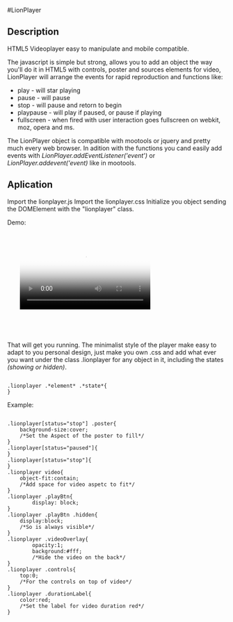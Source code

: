 #LionPlayer

Description
-----------

HTML5 Videoplayer easy to manipulate and mobile compatible.

The javascript is simple but strong, allows you to add an object the way you'll do it in HTML5 with controls, poster and sources elements for video, LionPlayer will arrange the events for rapid reproduction and functions like:

* play - will star playing
* pause - will pause
* stop - will pause and retorn to begin
* playpause - will play if paused, or pause if playing
* fullscreen - when fired with user interaction goes fullscreen on webkit, moz, opera and ms.

The LionPlayer object is compatible with mootools or jquery and pretty much every web browser. In adition with the functions you cand easily add events with *LionPlayer.addEventListener('event')* or *LionPlayer.addevent('event)* like in mootools.


Aplication
----------

Import the lionplayer.js
Import the lionplayer.css
Initialize you object sending the DOMElement with the "lionplayer" class.

Demo:
<pre><code>
<div class="lionplayer">
	<video controls="true" poster="cover.png">
		<source type="video/mp4" src="video.mp4" />
	</video>
</div>
<script>
	var element = domelement.getElementsByClassName("lionplayer")[0];
	var lionplayer = new LionPlayer(element);

	lionplayer.addEvent('play');
	lionplayer.play();
</script>
</code></pre>
That will get you running. The minimalist style of the player make easy to adapt to you personal design, just make you own .css and add what ever you want under the class .lionplayer for any object in it, including the states *(showing or hidden)*.
<pre><code>
.lionplayer .*element* .*state*{
}
</code></pre>
Example:
<pre><code>
.lionplayer[status="stop"] .poster{
	background-size:cover;
	/*Set the Aspect of the poster to fill*/
}
.lionplayer[status="paused"]{
}
.lionplayer[status="stop"]{
}
.lionplayer video{
	object-fit:contain;
	/*Add space for video aspetc to fit*/
}
.lionplayer .playBtn{
        display: block;
}
.lionplayer .playBtn .hidden{
	display:block;
	/*So is always visible*/
}
.lionplayer .videoOverlay{
        opacity:1;
        background:#fff;
        /*Hide the video on the back*/
}
.lionplayer .controls{
	top:0;
	/*For the controls on top of video*/
}
.lionplayer .durationLabel{
	color:red;
	/*Set the label for video duration red*/
}
</code></pre>
